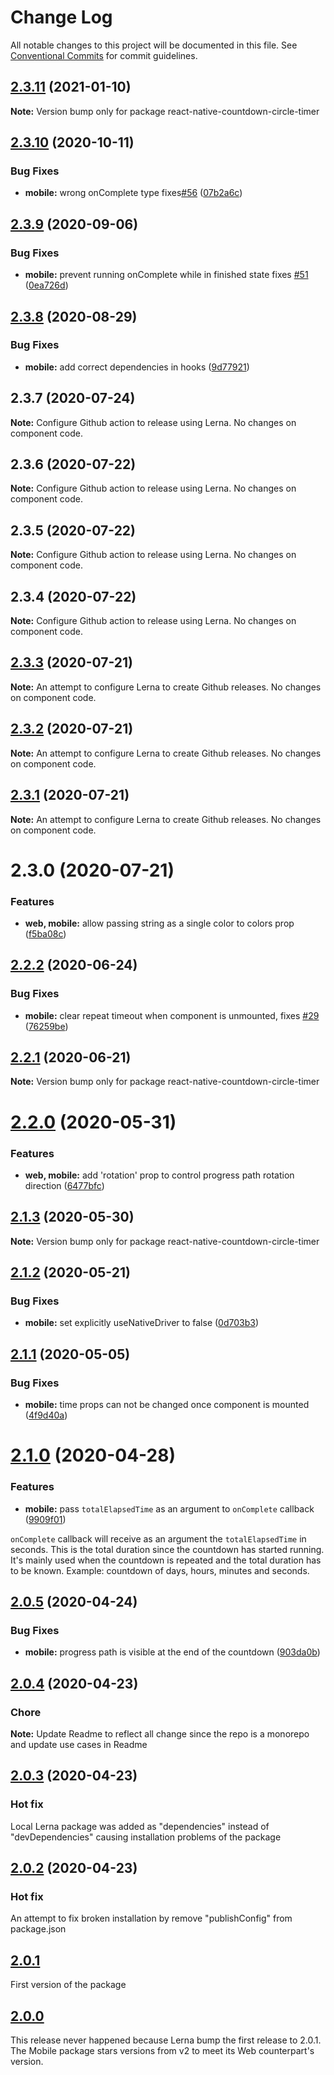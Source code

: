 # Change Log

All notable changes to this project will be documented in this file.
See [Conventional Commits](https://conventionalcommits.org) for commit guidelines.

## [2.3.11](https://github.com/vydimitrov/react-countdown-circle-timer/compare/v2.3.10...v2.3.11) (2021-01-10)

**Note:** Version bump only for package react-native-countdown-circle-timer





## [2.3.10](https://github.com/vydimitrov/react-countdown-circle-timer/compare/v2.3.9...v2.3.10) (2020-10-11)


### Bug Fixes

* **mobile:** wrong onComplete type fixes[#56](https://github.com/vydimitrov/react-countdown-circle-timer/issues/56) ([07b2a6c](https://github.com/vydimitrov/react-countdown-circle-timer/commit/07b2a6c3689a154b84f0b248ff231433d4db9912))





## [2.3.9](https://github.com/vydimitrov/react-countdown-circle-timer/compare/v2.3.8...v2.3.9) (2020-09-06)


### Bug Fixes

* **mobile:** prevent running onComplete while in finished state fixes [#51](https://github.com/vydimitrov/react-countdown-circle-timer/issues/51) ([0ea726d](https://github.com/vydimitrov/react-countdown-circle-timer/commit/0ea726da6d91cb197a41ebb0034702ea799dc8e8))





## [2.3.8](https://github.com/vydimitrov/react-countdown-circle-timer/compare/v2.3.7...v2.3.8) (2020-08-29)


### Bug Fixes

* **mobile:** add correct dependencies in hooks ([9d77921](https://github.com/vydimitrov/react-countdown-circle-timer/commit/9d779212419c2e7ad397cffab7a3c1aef759534f))





## 2.3.7 (2020-07-24)

**Note:** Configure Github action to release using Lerna. No changes on component code.

## 2.3.6 (2020-07-22)

**Note:** Configure Github action to release using Lerna. No changes on component code.

## 2.3.5 (2020-07-22)

**Note:** Configure Github action to release using Lerna. No changes on component code.

## 2.3.4 (2020-07-22)

**Note:** Configure Github action to release using Lerna. No changes on component code.

## [2.3.3](https://github.com/vydimitrov/react-countdown-circle-timer/compare/v2.3.2...v2.3.3) (2020-07-21)

**Note:** An attempt to configure Lerna to create Github releases. No changes on component code.

## [2.3.2](https://github.com/vydimitrov/react-countdown-circle-timer/compare/v2.3.1...v2.3.2) (2020-07-21)

**Note:** An attempt to configure Lerna to create Github releases. No changes on component code.

## [2.3.1](https://github.com/vydimitrov/react-countdown-circle-timer/compare/v2.3.0...v2.3.1) (2020-07-21)

**Note:** An attempt to configure Lerna to create Github releases. No changes on component code.

# 2.3.0 (2020-07-21)

### Features

- **web, mobile:** allow passing string as a single color to colors prop ([f5ba08c](https://github.com/vydimitrov/react-countdown-circle-timer/commit/f5ba08c604f89fcf42bf4dbb62f883bd7b2d1647))

## [2.2.2](https://github.com/vydimitrov/react-countdown-circle-timer/compare/react-native-countdown-circle-timer@2.2.1...react-native-countdown-circle-timer@2.2.2) (2020-06-24)

### Bug Fixes

- **mobile:** clear repeat timeout when component is unmounted, fixes [#29](https://github.com/vydimitrov/react-countdown-circle-timer/issues/29) ([76259be](https://github.com/vydimitrov/react-countdown-circle-timer/commit/76259be67bee78b03253dff2aecc175a6864aca5))

## [2.2.1](https://github.com/vydimitrov/react-countdown-circle-timer/compare/react-native-countdown-circle-timer@2.2.0...react-native-countdown-circle-timer@2.2.1) (2020-06-21)

**Note:** Version bump only for package react-native-countdown-circle-timer

# [2.2.0](https://github.com/vydimitrov/react-countdown-circle-timer/compare/react-native-countdown-circle-timer@2.1.3...react-native-countdown-circle-timer@2.2.0) (2020-05-31)

### Features

- **web, mobile:** add 'rotation' prop to control progress path rotation direction ([6477bfc](https://github.com/vydimitrov/react-countdown-circle-timer/commit/6477bfca722ace184f9d8282ba072c9e4805a645))

## [2.1.3](https://github.com/vydimitrov/react-countdown-circle-timer/compare/react-native-countdown-circle-timer@2.1.2...react-native-countdown-circle-timer@2.1.3) (2020-05-30)

**Note:** Version bump only for package react-native-countdown-circle-timer

## [2.1.2](https://github.com/vydimitrov/react-countdown-circle-timer/compare/react-native-countdown-circle-timer@2.1.1...react-native-countdown-circle-timer@2.1.2) (2020-05-21)

### Bug Fixes

- **mobile:** set explicitly useNativeDriver to false ([0d703b3](https://github.com/vydimitrov/react-countdown-circle-timer/commit/0d703b38369f2dc5e3c2c538fa2203415cf4e4ea))

## [2.1.1](https://github.com/vydimitrov/react-countdown-circle-timer/compare/react-native-countdown-circle-timer@2.1.0...react-native-countdown-circle-timer@2.1.1) (2020-05-05)

### Bug Fixes

- **mobile:** time props can not be changed once component is mounted ([4f9d40a](https://github.com/vydimitrov/react-countdown-circle-timer/commit/4f9d40a739c86ed9b0faed2307a81a3127701d8d))

# [2.1.0](https://github.com/vydimitrov/react-countdown-circle-timer/compare/react-native-countdown-circle-timer@2.0.5...react-native-countdown-circle-timer@2.1.0) (2020-04-28)

### Features

- **mobile:** pass `totalElapsedTime` as an argument to `onComplete` callback ([9909f01](https://github.com/vydimitrov/react-countdown-circle-timer/commit/9909f016ea2885b3f16cc84da1c4a39125e729f6))

`onComplete` callback will receive as an argument the `totalElapsedTime` in seconds. This is the total duration since the countdown has started running. It's mainly used when the countdown is repeated and the total duration has to be known. Example: countdown of days, hours, minutes and seconds.

## [2.0.5](https://github.com/vydimitrov/react-countdown-circle-timer/compare/react-native-countdown-circle-timer@2.0.4...react-native-countdown-circle-timer@2.0.5) (2020-04-24)

### Bug Fixes

- **mobile:** progress path is visible at the end of the countdown ([903da0b](https://github.com/vydimitrov/react-countdown-circle-timer/commit/903da0b66255bb77afdb0552c5a6510fac1645f8))

## [2.0.4](https://github.com/vydimitrov/react-countdown-circle-timer/compare/react-native-countdown-circle-timer@2.0.3...react-native-countdown-circle-timer@2.0.4) (2020-04-23)

### Chore

**Note:** Update Readme to reflect all change since the repo is a monorepo and update use cases in Readme

## [2.0.3](https://github.com/vydimitrov/react-countdown-circle-timer/compare/react-native-countdown-circle-timer@2.0.2...react-native-countdown-circle-timer@2.0.3) (2020-04-23)

### Hot fix

Local Lerna package was added as "dependencies" instead of "devDependencies" causing installation problems of the package

## [2.0.2](https://github.com/vydimitrov/react-countdown-circle-timer/compare/react-native-countdown-circle-timer@2.0.1...react-native-countdown-circle-timer@2.0.2) (2020-04-23)

### Hot fix

An attempt to fix broken installation by remove "publishConfig" from package.json

## [2.0.1](2020-04-23)

First version of the package

## [2.0.0](-)

This release never happened because Lerna bump the first release to 2.0.1. The Mobile package stars versions from v2 to meet its Web counterpart's version.
